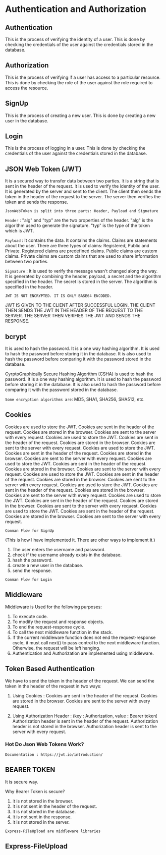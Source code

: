 # Authentication and Authorization


## Authentication

This is the process of verifying the identity of a user. This is done by checking the credentials of the user against the credentials stored in the database.


## Authorization

This is the process of verifying if a user has access to a particular resource. This is done by checking the role of the user against the role required to access the resource.


## SignUp

This is the process of creating a new user. This is done by creating a new user in the database.

## Login

This is the process of logging in a user. This is done by checking the credentials of the user against the credentials stored in the database.


## JSON Web Token (JWT) 

It is a secured way to transfer data between two parties. It is a string that is sent in the header of the request. It is used to verify the identity of the user. It is generated by the server and sent to the client. The client then sends the token in the header of the request to the server. The server then verifies the token and sends the response.

`JsonWebToken is split into three parts: Header, Payload and Signature`


`Header` : "alg" and "typ" are the two properties of the header. "alg" is the algorithm used to generate the signature. "typ" is the type of the token which is JWT.

`Payload` : It contains the data. It contains the claims. Claims are statements about the user. There are three types of claims: Registered, Public and Private. Registered claims are predefined claims. Public claims are custom claims. Private claims are custom claims that are used to share information between two parties.


`Signature` : It is used to verify the message wasn't changed along the way. It is generated by combining the header, payload, a secret and the algorithm specified in the header. The secret is stored in the server. The algorithm is specified in the header.




`JWT IS NOT ENCRYPTED. IT IS ONLY BASE64 ENCODED.`

JWT IS GIVEN TO THE CLIENT AFTER SUCCESSFUL LOGIN. THE CLIENT THEN SENDS THE JWT IN THE HEADER OF THE REQUEST TO THE SERVER. THE SERVER THEN VERIFIES THE JWT AND SENDS THE RESPONSE.


## bcrypt

It is used to hash the password. It is a one way hashing algorithm. It is used to hash the password before storing it in the database. It is also used to hash the password before comparing it with the password stored in the database.

CyrptoGraphically Secure Hashing Algorithm (CSHA) is used to hash the password. It is a one way hashing algorithm. It is used to hash the password before storing it in the database. It is also used to hash the password before comparing it with the password stored in the database.


`Some encryption algorithms are`: MD5, SHA1, SHA256, SHA512, etc.


## Cookies

Cookies are used to store the JWT. Cookies are sent in the header of the request. Cookies are stored in the browser. Cookies are sent to the server with every request. Cookies are used to store the JWT. Cookies are sent in the header of the request. Cookies are stored in the browser. Cookies are sent to the server with every request. Cookies are used to store the JWT. Cookies are sent in the header of the request. Cookies are stored in the browser. Cookies are sent to the server with every request. Cookies are used to store the JWT. Cookies are sent in the header of the request. Cookies are stored in the browser. Cookies are sent to the server with every request. Cookies are used to store the JWT. Cookies are sent in the header of the request. Cookies are stored in the browser. Cookies are sent to the server with every request. Cookies are used to store the JWT. Cookies are sent in the header of the request. Cookies are stored in the browser. Cookies are sent to the server with every request. Cookies are used to store the JWT. Cookies are sent in the header of the request. Cookies are stored in the browser. Cookies are sent to the server with every request. Cookies are used to store the JWT. Cookies are sent in the header of the request. Cookies are stored in the browser. Cookies are sent to the server with every request.


`Comman Flow for SignUp`

(This is how I have implemented it. There are other ways to implement it.)

1. The user enters the username and password.
2. check if the username already exists in the database.
3. hash the password.
4. create a new user in the database.
5. send the response.

`Comman Flow for Login`



## Middleware

Middleware is Used for the following purposes:

1. To execute code.
2. To modify the request and response objects.
3. To end the request-response cycle.
4. To call the next middleware function in the stack.
5. If the current middleware function does not end the request-response cycle, it must call next() to pass control to the next middleware function. Otherwise, the request will be left hanging.
6. Authentication and Authorization are implemented using middleware.


## Token Based Authentication


We have to send the token in the header of the request. We can send the token in the header of the request in two ways:

1. Using Cookies : Cookies are sent in the header of the request. Cookies are stored in the browser. Cookies are sent to the server with every request.

2. Using Authorization Header : (key : Authorization, value : Bearer token) Authorization header is sent in the header of the request. Authorization header is not stored in the browser. Authorization header is sent to the server with every request.

### Hot Do Json Web Tokens Work?

```link
Documentation : https://jwt.io/introduction/

```

## BEARER TOKEN

It is secure way.

Why Bearer Token is secure?

1. It is not stored in the browser.
2. It is not sent in the header of the request.
3. It is not stored in the database.
4. It is not sent in the response.
5. It is not stored in the server.



 `Express-FileUpload are middleware libraries`


## Express-FileUpload

